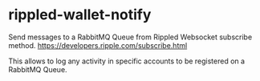 # rippled-wallet-notify
Send messages to a RabbitMQ Queue from Rippled Websocket subscribe method.
https://developers.ripple.com/subscribe.html

This allows to log any activity in specific accounts to be registered on a RabbitMQ Queue.
